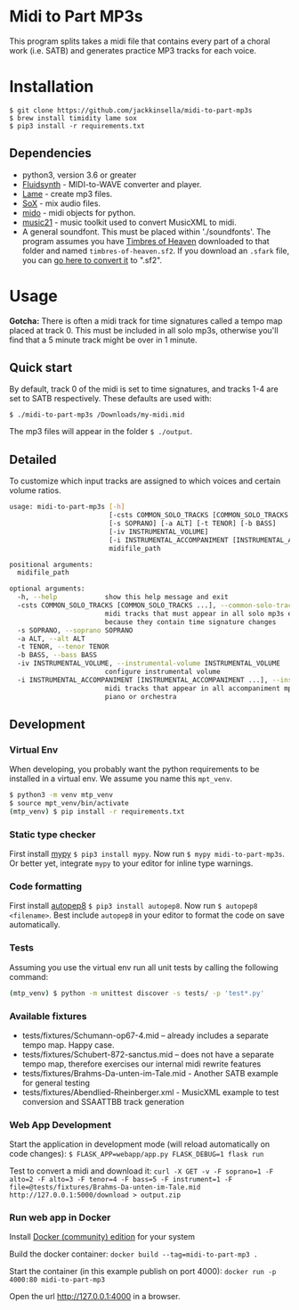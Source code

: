 # Midi to Part MP3s

This program splits takes a midi file that contains every part of a choral work (i.e. SATB) and generates practice MP3 tracks for each voice.

# Installation

```
$ git clone https://github.com/jackkinsella/midi-to-part-mp3s
$ brew install timidity lame sox
$ pip3 install -r requirements.txt
```

## Dependencies
* python3, version 3.6 or greater
* [Fluidsynth](http://www.fluidsynth.org/) - MIDI-to-WAVE converter and player.
* [Lame](http://lame.sourceforge.net/) - create mp3 files.
* [SoX](http://sox.sourceforge.net/) - mix audio files.
* [mido](https://mido.readthedocs.io/en/latest/)  - midi objects for python.
* [music21](https://web.mit.edu/music21/) - music toolkit used to convert MusicXML to midi.
* A general soundfont. This must be placed within './soundfonts'. The program assumes you have [Timbres of Heaven](https://drive.google.com/uc?id=0B2NEzl-56UFHd054VnJETzJOZjg&export=download) downloaded to that folder and named `timbres-of-heaven.sf2`. If you download an `.sfark` file, you can [go here to convert it](https://cloudconvert.com/sfark-to-sf2) to ".sf2".

# Usage

**Gotcha:** There is often a midi track for time signatures called a tempo map placed at track 0. This must be included in all solo mp3s,
otherwise you'll find that a 5 minute track might be over in 1 minute.

## Quick start

By default, track 0 of the midi is set to time signatures, and tracks 1-4 are set to SATB respectively. These defaults are used with:

`$ ./midi-to-part-mp3s /Downloads/my-midi.mid`

The mp3 files will appear in the folder `$ ./output`.

## Detailed

To customize which input tracks are assigned to which voices and certain volume ratios.

```bash
usage: midi-to-part-mp3s [-h]
                         [-csts COMMON_SOLO_TRACKS [COMMON_SOLO_TRACKS ...]]
                         [-s SOPRANO] [-a ALT] [-t TENOR] [-b BASS]
                         [-iv INSTRUMENTAL_VOLUME]
                         [-i INSTRUMENTAL_ACCOMPANIMENT [INSTRUMENTAL_ACCOMPANIMENT ...]]
                         midifile_path

positional arguments:
  midifile_path

optional arguments:
  -h, --help            show this help message and exit
  -csts COMMON_SOLO_TRACKS [COMMON_SOLO_TRACKS ...], --common-solo-tracks COMMON_SOLO_TRACKS [COMMON_SOLO_TRACKS ...]
                        midi tracks that must appear in all solo mp3s e.g.
                        because they contain time signature changes
  -s SOPRANO, --soprano SOPRANO
  -a ALT, --alt ALT
  -t TENOR, --tenor TENOR
  -b BASS, --bass BASS
  -iv INSTRUMENTAL_VOLUME, --instrumental-volume INSTRUMENTAL_VOLUME
                        configure instrumental volume
  -i INSTRUMENTAL_ACCOMPANIMENT [INSTRUMENTAL_ACCOMPANIMENT ...], --instrumental-accompaniment INSTRUMENTAL_ACCOMPANIMENT [INSTRUMENTAL_ACCOMPANIMENT ...]
                        midi tracks that appear in all accompaniment mp3s e.g.
                        piano or orchestra

```

## Development

### Virtual Env

When developing, you probably want the python requirements to be installed in a virtual env. We
assume you name this `mpt_venv`.

```bash
$ python3 -m venv mtp_venv
$ source mpt_venv/bin/activate
(mtp_venv) $ pip install -r requirements.txt
```

### Static type checker

First install [mypy](http://mypy-lang.org/) `$ pip3 install mypy`.  Now run `$
mypy midi-to-part-mp3s`. Or better yet, integrate `mypy` to your editor for inline
type warnings.

### Code formatting

First install [autopep8](https://pypi.org/project/autopep8/) `$ pip3 install autopep8`. Now run
`$ autopep8 <filename>`. Best include `autopep8` in your editor to format the code on save automatically.

### Tests
Assuming you use the virtual env run all unit tests by calling the following command:

```bash
(mtp_venv) $ python -m unittest discover -s tests/ -p 'test*.py'
```

### Available fixtures

* tests/fixtures/Schumann-op67-4.mid – already includes a separate tempo map. Happy case.
* tests/fixtures/Schubert-872-sanctus.mid – does not have a separate tempo map, therefore exercises our internal midi rewrite features
* tests/fixtures/Brahms-Da-unten-im-Tale.mid - Another SATB example for general testing
* tests/fixtures/Abendlied-Rheinberger.xml - MusicXML example to test conversion and SSAATTBB track generation

### Web App Development

Start the application in development mode (will reload automatically on code changes):
`$ FLASK_APP=webapp/app.py FLASK_DEBUG=1 flask run`

Test to convert a midi and download it:
`curl -X GET -v -F soprano=1 -F alto=2 -F alto=3 -F tenor=4 -F bass=5 -F instrument=1 -F file=@tests/fixtures/Brahms-Da-unten-im-Tale.mid http://127.0.0.1:5000/download > output.zip`

### Run web app in Docker
Install [Docker (community) edition](https://www.docker.com/docker-community) for your system

Build the docker container:
`docker build --tag=midi-to-part-mp3 .`

Start the container (in this example publish on port 4000):
`docker run -p 4000:80 midi-to-part-mp3`

Open the url http://127.0.0.1:4000 in a browser.
